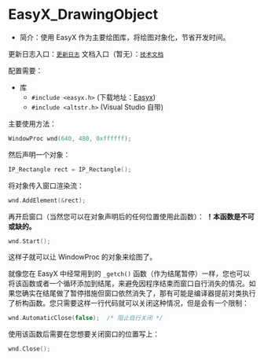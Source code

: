 # EasyX_DrawingObject
 - 简介：使用 EasyX 作为主要绘图库，将绘图对象化，节省开发时间。
 
 
更新日志入口：[`更新日志`](https://github.com/Junhao139/EasyX_DrawingObject/UpdateLog.md)
文档入口（暂无）：[`技术文档`](https://github.com/Junhao139/EasyX_DrawingObject/)

配置需要：
* 库
  * ```#include <easyx.h>``` (下载地址：[Easyx](https://easyx.cn/downloads/))
  * ```#include <altstr.h>``` (Visual Studio 自带)


主要使用方法：
```cpp
WindowProc wnd(640, 480, 0xffffff);
```

然后声明一个对象：
```cpp
IP_Rectangle rect = IP_Rectangle();
```

将对象传入窗口渲染流：
```cpp
wnd.AddElement(&rect);
```

再开启窗口（当然您可以在对象声明后的任何位置使用此函数）：
**！本函数是不可或缺的。**
```cpp
wnd.Start();
```


这样子就可以让 WindowProc 的对象来绘图了。

就像您在 EasyX 中经常用到的 ```_getch()``` 函数（作为结尾暂停）一样，您也可以将该函数或者一个循环添加到结尾，来避免因程序结束而窗口自行消失的情况。如果您确实在结尾做了暂停措施但窗口依然消失了，那有可能是编译器提前对类执行了析构函数。您只需要这样一行代码就可以关闭这种情况，但是会有一个限制：
```cpp
wnd.AutomaticClose(false);  /* 阻止自行关闭 */
```
使用该函数后需要在您想要关闭窗口的位置写上：
```cpp
wnd.Close();
```
